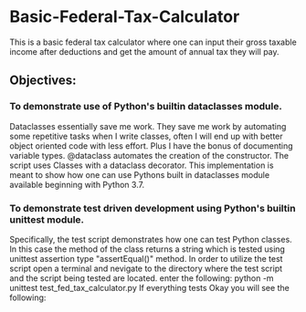 # Basic-Federal-Tax-Calculator
This is a basic federal tax calculator where one can input their gross taxable income after deductions and get the amount of annual tax they will pay.
## Objectives:
### To demonstrate use of Python's builtin dataclasses module.
Dataclasses essentially save me work. They save me work by automating some
repetitive tasks when I write classes, often I will end up with better object
oriented code with less effort.
Plus I have the bonus of documenting variable types. @dataclass automates the creation of the constructor.
The script uses Classes with a dataclass decorator.  This implementation is meant to show how one can use Pythons built in dataclasses module available beginning with Python 3.7.
### To demonstrate test driven development using Python's builtin unittest module.
Specifically, the test script demonstrates how one can test Python classes. In this case the method of the class returns a string which is tested using unittest assertion type "assertEqual()" method.
In order to utilize the test script open a terminal and nevigate to the directory where the test script and the script being tested are located.
enter the following:
python -m unittest test_fed_tax_calculator.py
If everything tests Okay you will see the following:
